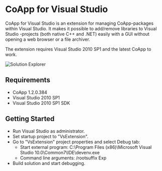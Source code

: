 CoApp for Visual Studio
=======================

CoApp for Visual Studio is an extension for managing CoApp-packages within Visual Studio. It makes it possible to add/remove libraries to Visual Studio -projects (both native C++ and .NET) easily with a GUI without opening a web browser or a file archiver.

The extension requires Visual Studio 2010 SP1 and the latest CoApp to work.

![Solution Explorer](https://github.com/henjuv/coapp-vse/blob/master/content/solutionexplorer.jpg?raw=true)

## Requirements

- CoApp 1.2.0.384
- Visual Studio 2010 SP1
- Visual Studio 2010 SP1 SDK

## Getting Started

- Run Visual Studio as administrator.
- Set startup project to "VsExtension".
- Go to "VsExtension" project properties and select Debug tab:
	- Start external program: C:\Program Files (x86)\Microsoft Visual Studio 10.0\Common7\IDE\devenv.exe
	- Command line arguments: /rootsuffix Exp
- Build solution and start debugging.